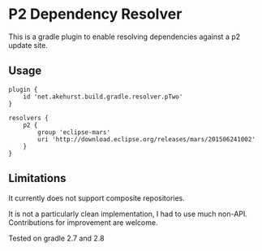 P2 Dependency Resolver
======================

This is a gradle plugin to enable resolving dependencies
against a p2 update site.

Usage
-----

    plugin {
        id 'net.akehurst.build.gradle.resolver.pTwo'
    }

    resolvers {
        p2 {
  		    group 'eclipse-mars'
  		    uri 'http://download.eclipse.org/releases/mars/201506241002'
        }
    }


Limitations
-----------

It currently does not support composite repositories.

It is not a particularly clean implementation, I had to use much non-API.
Contributions for improvement are welcome.

Tested on gradle 2.7 and 2.8